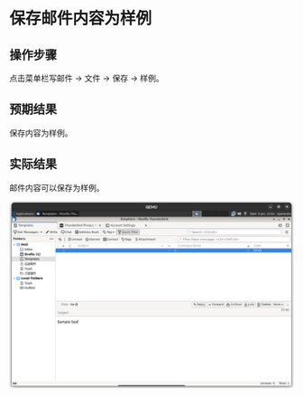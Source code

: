 # 保存邮件内容为样例

## 操作步骤

点击菜单栏写邮件 -> 文件 -> 保存 -> 样例。

## 预期结果

保存内容为样例。

## 实际结果

邮件内容可以保存为样例。

![保存内容为样例](./img/thunderbird-add-template.png)
